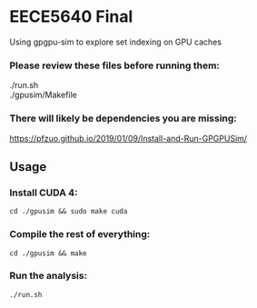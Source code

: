 # EECE5640 Final
  Using gpgpu-sim to explore set indexing on GPU caches

### Please review these files before running them:
  ./run.sh  
  ./gpusim/Makefile

### There will likely be dependencies you are missing:
  https://pfzuo.github.io/2019/01/09/Install-and-Run-GPGPUSim/


## Usage

### Install CUDA 4:
`cd ./gpusim && sudo make cuda`

### Compile the rest of everything:
`cd ./gpusim && make`

### Run the analysis:
`./run.sh`
